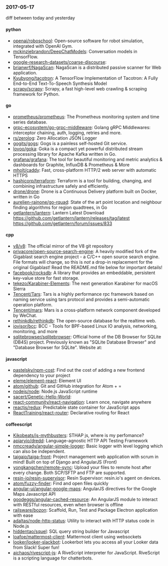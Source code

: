### 2017-05-17
diff between today and yesterday

#### python
* [openai/roboschool](https://github.com/openai/roboschool): Open-source software for robot simulation, integrated with OpenAI Gym.
* [mckinziebrandon/DeepChatModels](https://github.com/mckinziebrandon/DeepChatModels): Conversation models in TensorFlow.
* [google-research-datasets/coarse-discourse](https://github.com/google-research-datasets/coarse-discourse): 
* [brianwrf/NagaScan](https://github.com/brianwrf/NagaScan): NagaScan is a distributed passive scanner for Web application.
* [Kyubyong/tacotron](https://github.com/Kyubyong/tacotron): A TensorFlow Implementation of Tacotron: A Fully End-to-End Text-To-Speech Synthesis Model
* [scrapy/scrapy](https://github.com/scrapy/scrapy): Scrapy, a fast high-level web crawling & scraping framework for Python.

#### go
* [prometheus/prometheus](https://github.com/prometheus/prometheus): The Prometheus monitoring system and time series database.
* [grpc-ecosystem/go-grpc-middleware](https://github.com/grpc-ecosystem/go-grpc-middleware): Golang gRPC Middlewares: interceptor chaining, auth, logging, retries and more.
* [rs/zerolog](https://github.com/rs/zerolog): Zero Allocation JSON Logger
* [gogits/gogs](https://github.com/gogits/gogs): Gogs is a painless self-hosted Git service.
* [lovoo/goka](https://github.com/lovoo/goka): Goka is a compact yet powerful distributed stream processing library for Apache Kafka written in Go.
* [grafana/grafana](https://github.com/grafana/grafana): The tool for beautiful monitoring and metric analytics & dashboards for Graphite, InfluxDB & Prometheus & More
* [mholt/caddy](https://github.com/mholt/caddy): Fast, cross-platform HTTP/2 web server with automatic HTTPS
* [hashicorp/terraform](https://github.com/hashicorp/terraform): Terraform is a tool for building, changing, and combining infrastructure safely and efficiently.
* [drone/drone](https://github.com/drone/drone): Drone is a Continuous Delivery platform built on Docker, written in Go
* [aurelien-rainone/go-rquad](https://github.com/aurelien-rainone/go-rquad): State of the art point location and neighbour finding algorithms for region quadtrees, in Go
* [getlantern/lantern](https://github.com/getlantern/lantern): Lantern Latest Download https://github.com/getlantern/lantern/releases/tag/latest  https://github.com/getlantern/forum/issues/833 

#### cpp
* [v8/v8](https://github.com/v8/v8): The official mirror of the V8 git repository
* [privacore/open-source-search-engine](https://github.com/privacore/open-source-search-engine): A heavily modified fork of the Gigablast search engine project - a C/C++ open source search engine. File formats will change, so this is *not* a drop-in replacement for the original Gigablast! Read the README.md file below for important details!
* [facebook/rocksdb](https://github.com/facebook/rocksdb): A library that provides an embeddable, persistent key-value store for fast storage.
* [tekezo/Karabiner-Elements](https://github.com/tekezo/Karabiner-Elements): The next generation Karabiner for macOS Sierra
* [Tencent/Tars](https://github.com/Tencent/Tars): Tars is a highly performance rpc framework based on naming service using tars protocol and provides a semi-automatic operation platform.
* [Tencent/mars](https://github.com/Tencent/mars): Mars is a cross-platform network component developed by WeChat.
* [rethinkdb/rethinkdb](https://github.com/rethinkdb/rethinkdb): The open-source database for the realtime web.
* [iovisor/bcc](https://github.com/iovisor/bcc): BCC - Tools for BPF-based Linux IO analysis, networking, monitoring, and more
* [sqlitebrowser/sqlitebrowser](https://github.com/sqlitebrowser/sqlitebrowser): Official home of the DB Browser for SQLite (DB4S) project. Previously known as "SQLite Database Browser" and "Database Browser for SQLite". Website at:

#### javascript
* [pastelsky/npm-cost](https://github.com/pastelsky/npm-cost):  Find out the cost of adding a new frontend dependency to your project
* [eleme/element-react](https://github.com/eleme/element-react): Element UI
* [atom/github](https://github.com/atom/github): Git and GitHub integration for Atom  +  = 
* [nodejs/node](https://github.com/nodejs/node): Node.js JavaScript runtime 
* [sacert/Genetic-Hello-World](https://github.com/sacert/Genetic-Hello-World): 
* [react-community/react-navigation](https://github.com/react-community/react-navigation): Learn once, navigate anywhere
* [reactjs/redux](https://github.com/reactjs/redux): Predictable state container for JavaScript apps
* [ReactTraining/react-router](https://github.com/ReactTraining/react-router): Declarative routing for React

#### coffeescript
* [Kikobeats/js-mythbusters](https://github.com/Kikobeats/js-mythbusters):  STHAP js, where is my perfomance?
* [apiaryio/dredd](https://github.com/apiaryio/dredd): Language-agnostic HTTP API Testing Framework
* [nmccready/angular-simple-logger](https://github.com/nmccready/angular-simple-logger): Basic logger with level logging which can also be independent.
* [taigaio/taiga-front](https://github.com/taigaio/taiga-front): Project management web application with scrum in mind! Built on top of Django and AngularJS (Front)
* [yongkangchen/remote-sync](https://github.com/yongkangchen/remote-sync): Upload your files to remote host after every change. Both SCP/SFTP and FTP are supported.
* [resin-io/resin-supervisor](https://github.com/resin-io/resin-supervisor): Resin Supervisor: resin.io's agent on devices.
* [atom/fuzzy-finder](https://github.com/atom/fuzzy-finder): Find and open files quickly
* [angular-ui/angular-google-maps](https://github.com/angular-ui/angular-google-maps): AngularJS directives for the Google Maps Javascript API
* [goodeggs/angular-cached-resource](https://github.com/goodeggs/angular-cached-resource): An AngularJS module to interact with RESTful resources, even when browser is offline
* [railsware/bozon](https://github.com/railsware/bozon): Scaffold, Run, Test and Package Electron application with ease
* [adaltas/node-http-status](https://github.com/adaltas/node-http-status): Utility to interact with HTTP status code in Node.js
* [hiddentao/squel](https://github.com/hiddentao/squel):  SQL query string builder for Javascript
* [loafoe/mattermost-client](https://github.com/loafoe/mattermost-client): Mattermost client using websockets
* [looker/looker-slackbot](https://github.com/looker/looker-slackbot): Lookerbot lets you access all your Looker data from Slack! Super fun!
* [aichaos/rivescript-js](https://github.com/aichaos/rivescript-js): A RiveScript interpreter for JavaScript. RiveScript is a scripting language for chatterbots.
